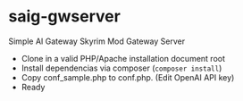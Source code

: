 # saig-gwserver
Simple AI Gateway Skyrim Mod Gateway Server

* Clone in a valid PHP/Apache installation document root
* Install dependencias via composer (`composer install`)
* Copy conf_sample.php to conf.php. (Edit OpenAI API key)
* Ready



